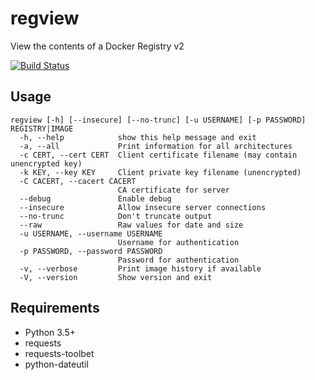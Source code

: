# regview

View the contents of a Docker Registry v2

[![Build Status](https://travis-ci.org/ricardobranco777/regview.svg?branch=master)](https://travis-ci.org/ricardobranco777/regview)

## Usage

```
regview [-h] [--insecure] [--no-trunc] [-u USERNAME] [-p PASSWORD] REGISTRY|IMAGE
  -h, --help            show this help message and exit
  -a, --all             Print information for all architectures
  -c CERT, --cert CERT  Client certificate filename (may contain unencrypted key)
  -k KEY, --key KEY     Client private key filename (unencrypted)
  -C CACERT, --cacert CACERT
                        CA certificate for server
  --debug               Enable debug
  --insecure            Allow insecure server connections
  --no-trunc            Don't truncate output
  --raw                 Raw values for date and size
  -u USERNAME, --username USERNAME
                        Username for authentication
  -p PASSWORD, --password PASSWORD
                        Password for authentication
  -v, --verbose         Print image history if available
  -V, --version         Show version and exit
```

## Requirements

- Python 3.5+
- requests
- requests-toolbet
- python-dateutil
